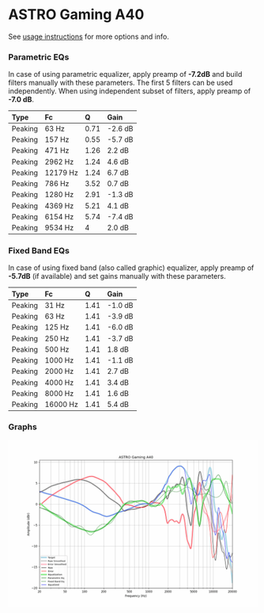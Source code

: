 # ASTRO Gaming A40
See [usage instructions](https://github.com/jaakkopasanen/AutoEq#usage) for more options and info.

### Parametric EQs
In case of using parametric equalizer, apply preamp of **-7.2dB** and build filters manually
with these parameters. The first 5 filters can be used independently.
When using independent subset of filters, apply preamp of **-7.0 dB**.

| Type    | Fc       |    Q | Gain    |
|:--------|:---------|:-----|:--------|
| Peaking | 63 Hz    | 0.71 | -2.6 dB |
| Peaking | 157 Hz   | 0.55 | -5.7 dB |
| Peaking | 471 Hz   | 1.26 | 2.2 dB  |
| Peaking | 2962 Hz  | 1.24 | 4.6 dB  |
| Peaking | 12179 Hz | 1.24 | 6.7 dB  |
| Peaking | 786 Hz   | 3.52 | 0.7 dB  |
| Peaking | 1280 Hz  | 2.91 | -1.3 dB |
| Peaking | 4369 Hz  | 5.21 | 4.1 dB  |
| Peaking | 6154 Hz  | 5.74 | -7.4 dB |
| Peaking | 9534 Hz  | 4    | 2.0 dB  |

### Fixed Band EQs
In case of using fixed band (also called graphic) equalizer, apply preamp of **-5.7dB**
(if available) and set gains manually with these parameters.

| Type    | Fc       |    Q | Gain    |
|:--------|:---------|:-----|:--------|
| Peaking | 31 Hz    | 1.41 | -1.0 dB |
| Peaking | 63 Hz    | 1.41 | -3.9 dB |
| Peaking | 125 Hz   | 1.41 | -6.0 dB |
| Peaking | 250 Hz   | 1.41 | -3.7 dB |
| Peaking | 500 Hz   | 1.41 | 1.8 dB  |
| Peaking | 1000 Hz  | 1.41 | -1.1 dB |
| Peaking | 2000 Hz  | 1.41 | 2.7 dB  |
| Peaking | 4000 Hz  | 1.41 | 3.4 dB  |
| Peaking | 8000 Hz  | 1.41 | 1.6 dB  |
| Peaking | 16000 Hz | 1.41 | 5.4 dB  |

### Graphs
![](./ASTRO%20Gaming%20A40.png)